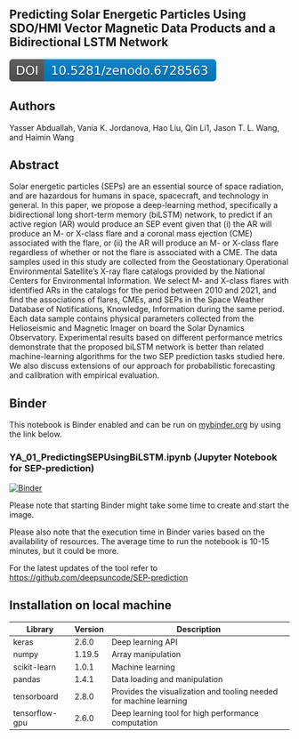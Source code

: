 ## Predicting Solar Energetic Particles Using SDO/HMI Vector Magnetic Data Products and a Bidirectional LSTM Network<br>
[![DOI](https://github.com/ccsc-tools/zenodo_icons/blob/main/icons/sep.svg)](https://zenodo.org/badge/latestdoi/503108544)


## Authors
Yasser Abduallah, Vania K. Jordanova, Hao Liu, Qin Li1, Jason T. L. Wang, and Haimin Wang

## Abstract

Solar energetic particles (SEPs) are an essential source of space radiation, and are hazardous for humans in space,
spacecraft, and technology in general. In this paper, we propose a deep-learning method, specifically a bidirectional
long short-term memory (biLSTM) network, to predict if an active region (AR) would produce an SEP event given
that (i) the AR will produce an M- or X-class flare and a coronal mass ejection (CME) associated with the flare, or
(ii) the AR will produce an M- or X-class flare regardless of whether or not the flare is associated with a CME. The
data samples used in this study are collected from the Geostationary Operational Environmental Satelliteʼs X-ray
flare catalogs provided by the National Centers for Environmental Information. We select M- and X-class flares
with identified ARs in the catalogs for the period between 2010 and 2021, and find the associations of flares,
CMEs, and SEPs in the Space Weather Database of Notifications, Knowledge, Information during the same period.
Each data sample contains physical parameters collected from the Helioseismic and Magnetic Imager on board the
Solar Dynamics Observatory. Experimental results based on different performance metrics demonstrate that the
proposed biLSTM network is better than related machine-learning algorithms for the two SEP prediction tasks
studied here. We also discuss extensions of our approach for probabilistic forecasting and calibration with
empirical evaluation.

## Binder

This notebook is Binder enabled and can be run on [mybinder.org](https://mybinder.org/) by using the link below.


### YA_01_PredictingSEPUsingBiLSTM.ipynb (Jupyter Notebook for SEP-prediction)
[![Binder](https://mybinder.org/badge_logo.svg)](https://mybinder.org/v2/gh/ccsc-tools/SEP-prediction/HEAD?labpath=YA_01_PredictingSEPUsingBiLSTM.ipynb)

Please note that starting Binder might take some time to create and start the image.

Please also note that the execution time in Binder varies based on the availability of resources. The average time to run the notebook is 10-15 minutes, but it could be more.

For the latest updates of the tool refer to https://github.com/deepsuncode/SEP-prediction

## Installation on local machine

|Library | Version   | Description  |
|---|---|---|
|keras| 2.6.0 | Deep learning API|
|numpy| 1.19.5| Array manipulation|
|scikit-learn| 1.0.1| Machine learning|
| pandas|1.4.1| Data loading and manipulation|
| tensorboard| 2.8.0| Provides the visualization and tooling needed for machine learning|
| tensorflow-gpu| 2.6.0| Deep learning tool for high performance computation |
